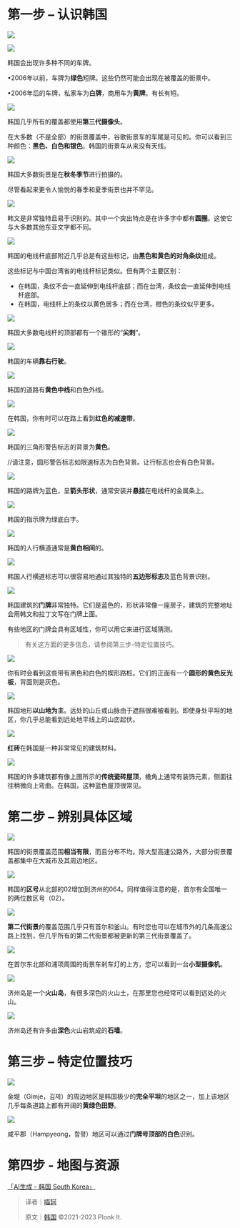 # 第一步 – 认识韩国
![](https://cdn.nlark.com/yuque/0/2023/png/35193536/1696584384543-55e582c4-3966-4b03-a8db-c9bac72466c5.png)

![](https://cdn.nlark.com/yuque/0/2023/png/35193536/1696584432438-3cdaef19-10dd-4fea-90d2-871ab4c8d265.png)

韩国会出现许多种不同的车牌。

•2006年以前，车牌为**绿色**短牌。这些仍然可能会出现在被覆盖的街景中。

•2006年后的车牌，私家车为**白牌**，商用车为**黄牌**。有长有短。

![](https://cdn.nlark.com/yuque/0/2023/png/35193536/1696584460880-0f584d73-0e74-4931-9d2c-5dbfd3af5368.png)

韩国几乎所有的覆盖都使用**第三代摄像头**。

在大多数（不是全部）的街景覆盖中，谷歌街景车的车尾是可见的。你可以看到三种颜色：**黑色、白色和银色**。韩国的街景车从来没有天线。

![](https://cdn.nlark.com/yuque/0/2023/png/35193536/1696584484534-c3e1e8cf-adf7-472c-901b-e020b1359d9f.png)

韩国大多数街景是在**秋冬季节**进行拍摄的。

尽管看起来更令人愉悦的春季和夏季街景也并不罕见。

![](https://cdn.nlark.com/yuque/0/2023/png/35193536/1696584493372-8bccce9b-98b3-4e52-bd75-2fe1b2e4958f.png)

韩文是非常独特且易于识别的。其中一个突出特点是在许多字中都有**圆圈**。这使它与大多数其他东亚文字都不同。

![](https://cdn.nlark.com/yuque/0/2023/png/35193536/1696584566018-79d14e3f-310a-43ef-a572-9e5f835ec995.png)

韩国的电线杆底部附近几乎总是有这些标记，由**黑色和黄色的对角条纹**组成。

这些标记与中国台湾省的电线杆标记类似。但有两个主要区别：

+ 在韩国，条纹不会一直延伸到电线杆底部；而在台湾，条纹会一直延伸到电线杆底部。
+ 在韩国，电线杆上的条纹以黄色居多；而在台湾，橙色的条纹似乎更多。

![](https://cdn.nlark.com/yuque/0/2023/png/35193536/1696584584009-6fefcb9e-5c9a-42f0-9c3f-14b8b7ff1739.png)

韩国大多数电线杆的顶部都有一个锥形的“**尖刺**”。

![](https://cdn.nlark.com/yuque/0/2023/png/35193536/1696584598609-079c8d22-869d-49ba-91de-9e53bb556533.png)

韩国的车辆**靠右行驶**。

![](https://cdn.nlark.com/yuque/0/2023/png/35193536/1696584612557-803d272a-db14-445e-bf2f-aa691a7003c1.png)

韩国的道路有**黄色中线**和白色外线。

![](https://cdn.nlark.com/yuque/0/2023/png/35193536/1696584621708-7b0791b5-3cb0-480d-8391-5344b9e5e84e.png)

在韩国，你有时可以在路上看到**红色的减速带**。

![](https://cdn.nlark.com/yuque/0/2023/png/35193536/1696584638671-35289b89-1d2a-47a4-a25b-3e9d529bcec7.png)

韩国的三角形警告标志的背景为**黄色**。

//请注意，圆形警告标志如限速标志为白色背景。让行标志也会有白色背景。

![](https://cdn.nlark.com/yuque/0/2023/png/35193536/1696584653878-b6b75f77-a32a-4ac8-95c9-119c28cc7d69.png)

韩国的路牌为蓝色，呈**箭头形状**，通常安装并**悬挂**在电线杆的金属条上。

![](https://cdn.nlark.com/yuque/0/2023/png/35193536/1696584661242-6fea531b-5cd3-4f61-94d8-19adef2a6a53.png)

韩国的指示牌为绿底白字。

![](https://cdn.nlark.com/yuque/0/2023/png/35193536/1696584670159-c08175ca-6208-4c9a-8c7d-2091c492db52.png)

韩国的人行横道通常是**黄白相间**的。

![](https://cdn.nlark.com/yuque/0/2023/png/35193536/1696584697921-8d575746-49c6-46ef-9e6d-2db9cf399488.png)

韩国人行横道标志可以很容易地通过其独特的**五边形标志**及蓝色背景识别。

![](https://cdn.nlark.com/yuque/0/2023/png/35193536/1696584710073-923c67ca-c1a2-44d8-8efe-5f8e1cd50fab.png)

韩国建筑的**门牌**非常独特。它们是蓝色的，形状非常像一座房子，建筑的完整地址会用韩文和拉丁文写在门牌上面。

有些地区的门牌会具有区域性，你可以用它来进行区域猜测。

> 有关这方面的更多信息，请参阅第三步-特定位置技巧。
>

![](https://cdn.nlark.com/yuque/0/2023/png/35193536/1696584727004-6a356944-3ea7-4397-bb2a-a71b0a4fe330.png)

你有时会看到这些带有黑色和白色的楔形路桩。它们的正面有一个**圆形的黄色反光板**，背面则是灰色。

![](https://cdn.nlark.com/yuque/0/2023/png/35193536/1696584734703-8781bcdf-7d6e-4791-aaac-e6229ef8c394.png)

韩国地形**以山地为主**。远处的山丘或山脉由于遮挡很难被看到。即使身处平坦的地区，你几乎总能看到远处地平线上的山峦起伏。

![](https://cdn.nlark.com/yuque/0/2023/png/35750154/1696584644157-0e44c808-bd07-4d4f-8ef8-cb68e6104611.png)

**红砖**在韩国是一种非常常见的建筑材料。

![](https://cdn.nlark.com/yuque/0/2023/png/35750154/1696584620905-212de5d8-0598-4335-9013-0630e0a17806.png)

韩国的许多建筑都有像上图所示的**传统瓷砖屋顶**，檐角上通常有装饰元素，侧面往往稍微向上弯曲。在韩国，这种蓝色屋顶很常见。

# 第二步 – 辨别具体区域
![](https://cdn.nlark.com/yuque/0/2023/png/35750154/1696584606372-1d7915de-e52e-4d31-87ea-47a46ade5572.png)

韩国的街景覆盖范围**相当有限**，而且分布不均。除大型高速公路外，大部分街景覆盖都集中在大城市及其周边地区。

![](https://cdn.nlark.com/yuque/0/2023/png/35750154/1696584575352-65b789e3-9782-4638-841e-7e0058433113.png)

韩国的**区号**从北部的02增加到济州的064。同样值得注意的是，首尔有全国唯一的两位数区号（02）。

![](https://cdn.nlark.com/yuque/0/2023/png/35750154/1696584565465-255d7edb-5087-46be-a560-af942795fda8.png)

**第二代街景**的覆盖范围几乎只有首尔和釜山。有时您也可以在城市外的几条高速公路上找到，但几乎所有的第二代街景都被更新的第三代街景覆盖了。

![](https://cdn.nlark.com/yuque/0/2023/png/35750154/1696584544994-54abdb60-c575-4f02-81b9-80f0a89901e0.png)

在首尔东北部和浦项周围的街景车刹车灯的上方，您可以看到一台**小型摄像机**。

![](https://cdn.nlark.com/yuque/0/2023/png/35750154/1696584529584-788fb0da-7607-456e-87c3-327d83b73f6b.png)

济州岛是一个**火山岛**，有很多深色的火山土，在那里您也经常可以看到远处的火山。

![](https://cdn.nlark.com/yuque/0/2023/png/35750154/1696584518345-1366afc5-f67b-4ee4-a871-e91035cc9ce8.png)

济州岛还有许多由**深色**火山岩筑成的**石墙**。



# 第三步 – 特定位置技巧
![](https://cdn.nlark.com/yuque/0/2023/png/35750154/1696584502863-b3bfff84-a1ea-4051-a039-6fc2228859d6.png)

金堤（Gimje，김제）的周边地区是韩国极少的**完全平坦**的地区之一，加上该地区几乎每条道路上都有开阔的**黄绿色田野**。

![](https://cdn.nlark.com/yuque/0/2023/png/35750154/1696584483408-d2440669-b665-485a-9e69-4500c9c21372.png)

咸平郡（Hampyeong，함평）地区可以通过**门牌号顶部的白色**识别。

# 第四步 - 地图与资源
[「AI生成 - 韩国 South Korea」](https://tuxun.fun/maps_detail?mapsId=3311)



> 译者｜[喵轲](https://tuxun.fun/user/123691)
>
> 原文｜[韩国](https://www.plonkit.net/south-korea) ©2021-2023 Plonk It.
>

